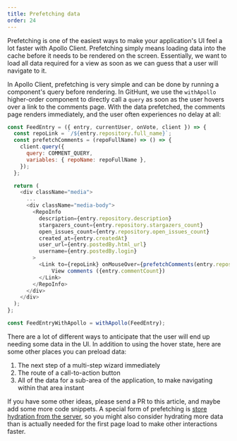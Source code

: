 ```yaml
---
title: Prefetching data
order: 24
---
```


Prefetching is one of the easiest ways to make your application's UI feel a lot faster with Apollo Client. Prefetching simply means loading data into the cache before it needs to be rendered on the screen. Essentially, we want to load all data required for a view as soon as we can guess that a user will navigate to it.

In Apollo Client, prefetching is very simple and can be done by running a component's query before rendering. In GitHunt, we use the `withApollo` higher-order component to directly call a `query` as soon as the user hovers over a link to the comments page. With the data prefetched, the comments page renders immediately, and the user often experiences no delay at all:

```js
const FeedEntry = ({ entry, currentUser, onVote, client }) => {
  const repoLink = `/${entry.repository.full_name}`;
  const prefetchComments = (repoFullName) => () => {
    client.query({
      query: COMMENT_QUERY,
      variables: { repoName: repoFullName },
    });
  };

  return (
    <div className="media">
      ...
      <div className="media-body">
        <RepoInfo
          description={entry.repository.description}
          stargazers_count={entry.repository.stargazers_count}
          open_issues_count={entry.repository.open_issues_count}
          created_at={entry.createdAt}
          user_url={entry.postedBy.html_url}
          username={entry.postedBy.login}
        >
          <Link to={repoLink} onMouseOver={prefetchComments(entry.repository.full_name)}>
              View comments ({entry.commentCount})
          </Link>
        </RepoInfo>
      </div>
    </div>
  );
};

const FeedEntryWithApollo = withApollo(FeedEntry);
```

There are a lot of different ways to anticipate that the user will end up needing some data in the UI. In addition to using the hover state, here are some other places you can preload data:

1. The next step of a multi-step wizard immediately
2. The route of a call-to-action button
3. All of the data for a sub-area of the application, to make navigating within that area instant

If you have some other ideas, please send a PR to this article, and maybe add some more code snippets. A special form of prefetching is [store hydration from the server](http://localhost:4000/react/server-side-rendering.html#store-rehydration), so you might also consider hydrating more data than is actually needed for the first page load to make other interactions faster.
